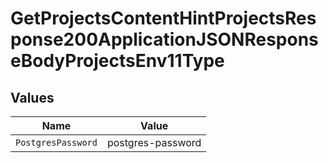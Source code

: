 # GetProjectsContentHintProjectsResponse200ApplicationJSONResponseBodyProjectsEnv11Type


## Values

| Name               | Value              |
| ------------------ | ------------------ |
| `PostgresPassword` | postgres-password  |